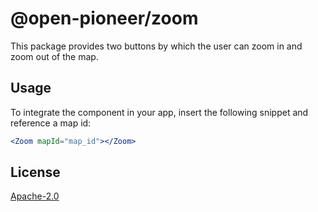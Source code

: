 # @open-pioneer/zoom

This package provides two buttons by which the user can zoom in and zoom out of the map.

## Usage

To integrate the component in your app, insert the following snippet and reference a map id:

```jsx
<Zoom mapId="map_id"></Zoom>
```

## License

[Apache-2.0](https://www.apache.org/licenses/LICENSE-2.0)
